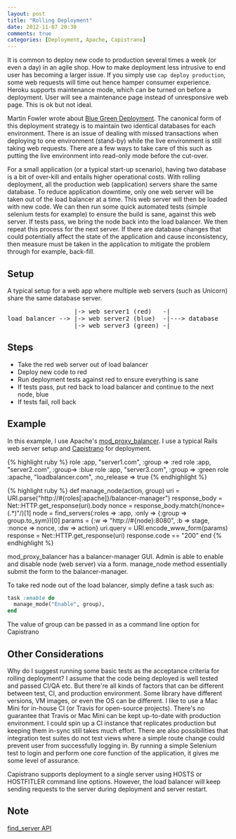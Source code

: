 ```yaml
---
layout: post
title: "Rolling Deployment"
date: 2012-11-07 20:30
comments: true
categories: [Deployment, Apache, Capistrano]
---
```


It is common to deploy new code to production several times a week (or even a day) in an agile shop.  How to make deployment
less intrusive to end user has becoming a larger issue.  If you simply use `cap deploy production`, some web requests will
time out hence hamper consumer experience.  Heroku supports maintenance mode, which can be turned on before a deployment.
User will see a maintenance page instead of unresponsive web page.  This is ok but not ideal.

Martin Fowler wrote about [Blue Green Deployment](http://martinfowler.com/bliki/BlueGreenDeployment.html).  The canonical
form of this deployment strategy is to maintain two identical databases for each environment.  There is an issue of
dealing with missed transactions when deploying to one environment (stand-by) while the live environment is still taking
web requests.  There are a few ways to take care of this such as putting the live environment into read-only mode before the
cut-over.

For a small application (or a typical start-up scenario), having two database is a bit of over-kill and entails higher
operational costs.  With rolling deployment,  all the production web (application) servers share the same database.  To
reduce application downtime, only one web server will be taken out of the load balancer at a time.  This web server will then
be loaded with new code.  We can then run some quick automated tests (simple selenium tests for example) to ensure the build
is sane, against this web server.  If tests pass, we bring the node back into the load balancer.  We then repeat this process
for the next server.  If there are database changes that could potentially affect the state of the application and cause
inconsistency, then measure must be taken in the application to mitigate the problem through for example, back-fill.

Setup
----
A typical setup for a web app where multiple web servers (such as Unicorn) share the same database server.

<pre>
                  |-> web server1 (red)   -|
load balancer --> |-> web server2 (blue)  -|---> database
                  |-> web server3 (green) -|
</pre>

Steps
----

* Take the red web server out of load balancer
* Deploy new code to red
* Run deployment tests against red to ensure everything is sane
* If tests pass, put red back to load balancer and continue to the next node, blue
* If tests fail, roll back

Example
----

In this example, I use Apache's [mod_proxy_balancer](http://httpd.apache.org/docs/2.2/mod/mod_proxy_balancer.html).
I use a typical Rails web server setup and [Capistrano](https://github.com/capistrano/capistrano) for deployment.

{% highlight ruby %}
role :app, "server1.com", :group => :red
role :app, "server2.com", :group=> :blue
role :app, "server3.com", :group => :green
role :apache, "loadbalancer.com", :no_release => true
{% endhighlight %}

{% highlight ruby %}
def manage_node(action, group)
  uri = URI.parse("http://#{roles[:apache]}/balancer-manager")
  response_body = Net::HTTP.get_response(uri).body
  nonce = response_body.match(/nonce=(.*)\"/)[1]
  node = find_servers(:roles => :app, :only => {:group => group.to_sym})[0]
  params = {:w => "http://#{node}:8080", :b => stage, :nonce => nonce, :dw => action}
  uri.query = URI.encode_www_form(params)
  response = Net::HTTP.get_response(uri)
  response.code == "200"
end
{% endhighlight %}

mod_proxy_balancer has a balancer-manager GUI.  Admin is able to enable and disable node (web server) via a form.
manage_node method essentially submit the form to the balancer-manager.

To take red node out of the load balancer, simply define a task such as:
``` ruby
task :enable do
  manage_mode("Enable", group),
end
```
The value of group can be passed in as a command line option for Capistrano

Other Considerations
----

Why do I suggest running some basic tests as the acceptance criteria for rolling deployment?  I assume that the code
being deployed is well tested and passed CI/QA etc.  But there're all kinds of factors that can be different between test,
CI, and production environment.  Some library have different versions, VM images, or even the OS can be different.  I like
to use a Mac Mini for in-house CI (or Travis for open-source projects).  There's no guarantee that Travis or Mac Mini
can be kept up-to-date with production environment.  I could spin up a CI instance that replicates production but keeping
them in-sync still takes much effort.  There are also possibilities that integration test suites do not test views where
a simple route change could prevent user from successfully logging in.  By running a simple Selenium test to login and
perform one core function of the application, it gives me some level of assurance.

Capistrano supports deployment to a single server using HOSTS or HOSTFITLER command line options.  However, the load balancer
will keep sending requests to the server during deployment and server restart.

Note
----
[find_server API](http://rdoc.info/github/capistrano/capistrano/master/Capistrano/Configuration/Servers)